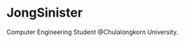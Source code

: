 <h1>
    JongSinister
</h1>
<p>
  <div>Computer Engineering Student @Chulalongkorn University.</div>
</p>

<!-- ![Top Langs](https://github-readme-stats.vercel.app/api/top-langs/?username=JongSinister&layout=compact&langs_count=8&theme=highcontrast&exclude_repo=EmbedLab-FinalProject&hide=Jupyter%20Notebook) -->
